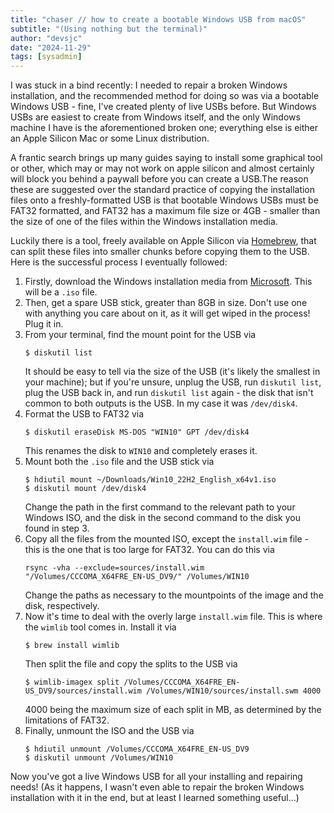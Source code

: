 ```yaml
---
title: "chaser // how to create a bootable Windows USB from macOS"
subtitle: "(Using nothing but the terminal)"
author: "devsjc"
date: "2024-11-29"
tags: [sysadmin]
---
```


I was stuck in a bind recently: I needed to repair a broken Windows installation, and the recommended method for doing so was via a bootable Windows USB - fine, I've created plenty of live USBs before. But Windows USBs are easiest to create from Windows itself, and the only Windows machine I have is the aforementioned broken one; everything else is either an Apple Silicon Mac or some Linux distribution.

A frantic search brings up many guides saying to install some graphical tool or other, which may or may not work on apple silicon and almost certainly will block you behind a paywall before you can create a USB.The reason these are suggested over the standard practice of copying the installation files onto a freshly-formatted USB is that bootable Windows USBs must be FAT32 formatted, and FAT32 has a maximum file size or 4GB - smaller than the size of one of the files within the Windows installation media.

Luckily there is a tool, freely available on Apple Silicon via [Homebrew](https://brew.sh/), that can split these files into smaller chunks before copying them to the USB. Here is the successful process I eventually followed:

1. Firstly, download the Windows installation media from [Microsoft](https://www.microsoft.com/en-gb/software-download/windows10iso). This will be a `.iso` file.
2. Then, get a spare USB stick, greater than 8GB in size. Don't use one with anything you care about on it, as it will get wiped in the process! Plug it in. 
3. From your terminal, find the mount point for the USB via
    ```
    $ diskutil list
    ```
    It should be easy to tell via the size of the USB (it's likely the smallest in your machine); but if you're unsure, unplug the USB, run `diskutil list`, plug the USB back in, and run `diskutil list` again - the disk that isn't common to both outputs is the USB. In my case it was `/dev/disk4`.
4. Format the USB to FAT32 via
    ```
    $ diskutil eraseDisk MS-DOS "WIN10" GPT /dev/disk4
    ```
    This renames the disk to `WIN10` and completely erases it.
5. Mount both the `.iso` file and the USB stick via
    ```
    $ hdiutil mount ~/Downloads/Win10_22H2_English_x64v1.iso
    $ diskutil mount /dev/disk4
    ```
    Change the path in the first command to the relevant path to your Windows ISO, and the disk in the second command to the disk you found in step 3.
6. Copy all the files from the mounted ISO, except the `install.wim` file - this is the one that is too large for FAT32. You can do this via
    ```
    rsync -vha --exclude=sources/install.wim "/Volumes/CCCOMA_X64FRE_EN-US_DV9/" /Volumes/WIN10
    ```
    Change the paths as necessary to the mountpoints of the image and the disk, respectively.
7. Now it's time to deal with the overly large `install.wim` file. This is where the `wimlib` tool comes in. Install it via
    ```
    $ brew install wimlib
    ```
    Then split the file and copy the splits to the USB via
    ```
    $ wimlib-imagex split /Volumes/CCCOMA_X64FRE_EN-US_DV9/sources/install.wim /Volumes/WIN10/sources/install.swm 4000
    ```
    4000 being the maximum size of each split in MB, as determined by the limitations of FAT32.
8. Finally, unmount the ISO and the USB via
    ```
    $ hdiutil unmount /Volumes/CCCOMA_X64FRE_EN-US_DV9
    $ diskutil unmount /Volumes/WIN10
    ```

Now you've got a live Windows USB for all your installing and repairing needs! (As it happens, I wasn't even able to repair the broken Windows installation with it in the end, but at least I learned something useful...)

